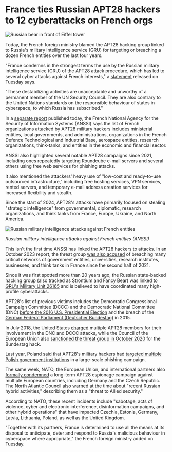# France ties Russian APT28 hackers to 12 cyberattacks on French orgs

![Russian bear in front of Eiffel tower](https://www.bleepstatic.com/content/hl-images/2023/10/26/Russian-bear.jpg)

Today, the French foreign ministry blamed the APT28 hacking group linked to Russia's military intelligence service (GRU) for targeting or breaching a dozen French entities over the last four years.

"France condemns in the strongest terms the use by the Russian military intelligence service (GRU) of the APT28 attack procedure, which has led to several cyber attacks against French interests," a [statement](https://www.diplomatie.gouv.fr/fr/dossiers-pays/russie/evenements/evenements-de-l-annee-2025/article/russie-attribution-de-cyberattaques-contre-la-france-au-service-de) released on Tuesday says.

"These destabilizing activities are unacceptable and unworthy of a permanent member of the UN Security Council. They are also contrary to the United Nations standards on the responsible behaviour of states in cyberspace, to which Russia has subscribed."

In a [separate report](https://www.cert.ssi.gouv.fr/cti/CERTFR-2025-CTI-007/) published today, the French National Agency for the Security of Information Systems (ANSSI) says the list of French organizations attacked by APT28 military hackers includes ministerial entities, local governments, and administrations, organizations in the French Defence Technological and Industrial Base, aerospace entities, research organizations, think-tanks, and entities in the economic and financial sector.

ANSSI also highlighted several notable APT28 campaigns since 2021, including ones repeatedly targeting Roundcube e-mail servers and several others using free web services for phishing attacks.

It also mentioned the attackers' heavy use of "low-cost and ready-to-use outsourced infrastructure," including free hosting services, VPN services, rented servers, and temporary e-mail address creation services for increased flexibility and stealth.

Since the start of 2024, APT28's attacks have primarily focused on stealing "strategic intelligence" from governmental, diplomatic, research organizations, and think tanks from France, Europe, Ukraine, and North America.

![Russian military intelligence attacks against French entities](https://www.bleepstatic.com/images/news/u/1109292/2025/APT28-campaigns-targeting-French-entities.png)

_Russian military intelligence attacks against French entities (ANSSI)_

This isn't the first time ANSSI has linked the APT28 hackers to attacks. In an October 2023 report, the threat group [was also accused](https://www.bleepingcomputer.com/news/security/france-says-russian-state-hackers-breached-numerous-critical-networks/) of breaching many critical networks of government entities, universities, research institutes, businesses, and think tanks in France since the second half of 2021.

Since it was first spotted more than 20 years ago, the Russian state-backed hacking group (also tracked as Strontium and Fancy Bear) was linked [to GRU's Military Unit 26165](http://www.justice.gov/opa/pr/grand-jury-indicts-12-russian-intelligence-officers-hacking-offenses-related-2016-election) and is believed to have coordinated many high-profile cyberattacks.

APT28's list of previous victims includes the Democratic Congressional Campaign Committee (DCCC) and the Democratic National Committee (DNC) [before the 2016 U.S. Presidential Election](https://www.bleepingcomputer.com/news/government/us-charges-12-russian-intelligence-officers-for-hacking-dnc-running-dcleaks/) and the breach of the [German Federal Parliament (Deutscher Bundestag)](https://www.bleepingcomputer.com/news/security/eu-sanctions-russian-hackers-over-2015-german-parliament-attack/) in 2015.

In July 2018, the United States [charged](https://www.bleepingcomputer.com/news/government/us-charges-12-russian-intelligence-officers-for-hacking-dnc-running-dcleaks/) multiple APT28 members for their involvement in the DNC and DCCC attacks, while the Council of the European Union also [sanctioned the threat group in October 2020](https://www.bleepingcomputer.com/news/security/eu-sanctions-russian-hackers-over-2015-german-parliament-attack/) for the Bundestag hack.

Last year, Poland said that APT28's military hackers had [targeted multiple Polish government institutions](https://www.bleepingcomputer.com/news/security/poland-says-russian-military-hackers-target-its-govt-networks/) in a large-scale phishing campaign.

The same week, NATO, the European Union, and international partners also [formally condemned](https://www.bleepingcomputer.com/news/security/nato-and-eu-condemn-russias-cyberattacks-against-germany-czechia/) a long-term APT28 espionage campaign against multiple European countries, including Germany and the Czech Republic. The North Atlantic Council also [warned](https://www.nato.int/cps/en/natohq/official%5Ftexts%5F225230.htm) at the time about "recent Russian hybrid activities," describing them as a "threat to Allied security."

According to NATO, these recent incidents include "sabotage, acts of violence, cyber and electronic interference, disinformation campaigns, and other hybrid operations" that have impacted Czechia, Estonia, Germany, Latvia, Lithuania, Poland, as well as the United Kingdom.

"Together with its partners, France is determined to use all the means at its disposal to anticipate, deter and respond to Russia's malicious behaviour in cyberspace where appropriate," the French foreign ministry added on Tuesday.